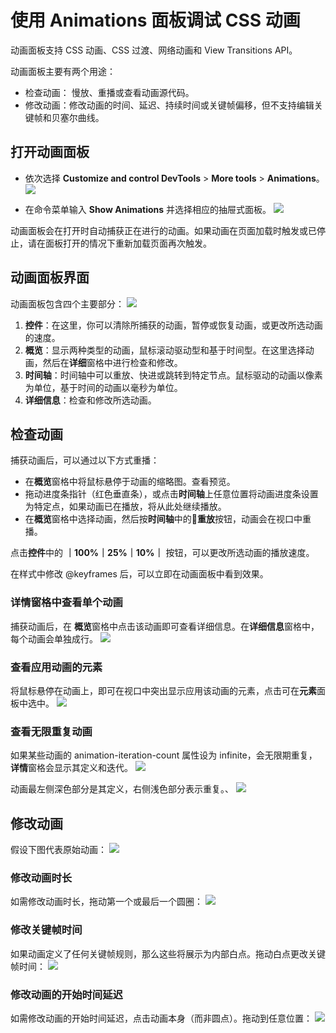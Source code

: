 # 使用 Animations 面板调试 CSS 动画
动画面板支持 CSS 动画、CSS 过渡、网络动画和 View Transitions API。

动画面板主要有两个用途：
- 检查动画： 慢放、重播或查看动画源代码。
- 修改动画：修改动画的时间、延迟、持续时间或关键帧偏移，但不支持编辑关键帧和贝塞尔曲线。

## 打开动画面板
- 依次选择 **Customize and control DevTools** > **More tools** > **Animations**。
   ![](鼠标点击打开.png)

- 在命令菜单输入 **Show Animations** 并选择相应的抽屉式面板。
   ![](命令菜单打开.png)

动画面板会在打开时自动捕获正在进行的动画。如果动画在页面加载时触发或已停止，请在面板打开的情况下重新加载页面再次触发。

## 动画面板界面
动画面板包含四个主要部分：
![](动画面板四个主要部分.png)

1. **控件**：在这里，你可以清除所捕获的动画，暂停或恢复动画，或更改所选动画的速度。
2. **概览**：显示两种类型的动画，鼠标滚动驱动型和基于时间型。在这里选择动画，然后在**详细**窗格中进行检查和修改。
3. **时间轴**：时间轴中可以重放、快进或跳转到特定节点。鼠标驱动的动画以像素为单位，基于时间的动画以毫秒为单位。
4. **详细信息**：检查和修改所选动画。

## 检查动画
捕获动画后，可以通过以下方式重播：
- 在**概览**窗格中将鼠标悬停于动画的缩略图。查看预览。
- 拖动进度条指针（红色垂直条），或点击**时间轴**上任意位置将动画进度条设置为特定点，如果动画已在播放，将从此处继续播放。
- 在**概览**窗格中选择动画，然后按**时间轴**中的🔂**重放**按钮，动画会在视口中重播。

点击**控件**中的 **｜100%｜25%｜10%｜** 按钮，可以更改所选动画的播放速度。

在样式中修改 @keyframes 后，可以立即在动画面板中看到效果。

### 详情窗格中查看单个动画
捕获动画后，在 **概览**窗格中点击该动画即可查看详细信息。在**详细信息**窗格中，每个动画会单独成行。
![](详细信息.png)

### 查看应用动画的元素
将鼠标悬停在动画上，即可在视口中突出显示应用该动画的元素，点击可在**元素**面板中选中。
![](视口中突出显示动画.png)

### 查看无限重复动画
如果某些动画的 animation-iteration-count 属性设为 infinite，会无限期重复，**详情**窗格会显示其定义和迭代。
![](无限期重复动画.png)

动画最左侧深色部分是其定义，右侧浅色部分表示重复。、
![](定义和重复.png)

## 修改动画
假设下图代表原始动画：
![](原始动画.png)

### 修改动画时长
如需修改动画时长，拖动第一个或最后一个圆圈：
![](修改动画时长.png)

### 修改关键帧时间
如果动画定义了任何关键帧规则，那么这些将展示为内部白点。拖动白点更改关键帧时间：
![](修改关键帧时间.png)

### 修改动画的开始时间延迟
如需修改动画的开始时间延迟，点击动画本身（而非圆点）。拖动到任意位置：
![](修改开始时间延迟.png)
